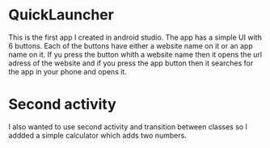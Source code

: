 # QuickLauncher
This is the first app I created in android studio. The app has a simple UI with 6 buttons. Each of the buttons have either a website name on it or an app name on it. If yu press the button whith a website name then it opens the url adress of the website and if you press the app button then it searches for the app in your phone and opens it. 
# Second activity
I also wanted to use second activity and transition between classes so I addded a simple calculator which adds two numbers. 
